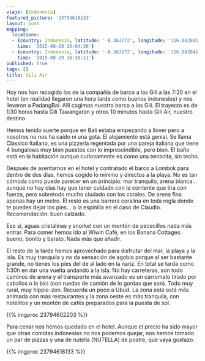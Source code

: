```yaml
---
viaje: [Indonesia]
featured_picture: '23794618133'
layout: post
mapping:
  locations:
  - {country: Indonesia, latitude: '-8.363272', longitude: '116.082841', place: Pawenang,
    time: '2015-08-29 16:04:36'}
  - {country: Indonesia, latitude: '-8.363272', longitude: '116.082841', place: Pawenang,
    time: '2015-08-29 16:39:11'}
published: true
tags: []
title: Gili Air
---
```


Hoy nos han recogido los de la compañía de barco a las Gili a las 7:20 en el hotel (en realidad llegaron una hora tarde como buenos indonesios) y nos llevaron a PadangBai. Allí cogimos nuestro barco a las Gili. El trayecto es de 1:30 horas hasta Gili Tawangaran y otros 10 minutos hasta Gili Air, nuestro destino.

Hemos tenido suerte porque en Bali estaba empezando a llover pero a nosotros no nos ha caído ni una gota.
El alojamiento está genial. Se llama Classico Italiano, es una pizzería regentada por una pareja italiana que tiene 4 bungalows muy bien puestos con lo imprescindible, pero bien. El baño está en la habitación aunque curiosamente es como una terracita, sin techo.

Después de asentarnos en el hotel y contratado el barco a Lombok para dentro de dos días, hemos cogido lo mínimo y directos a la playa. No es tan cómoda como puede parecer en un principio: mar tranquilo, arena blanca... aunque no hay olas hay que tener cuidado con la corriente que tira con fuerza, pero sobretodo mucho ciudado con los corales. De arena fina apenas hay un metro. El resto es una barrera coralina en toda regla donde te puedes dejar los pies... o la espinilla en el caso de Claudio. Recomendación: buen calzado.

Eso sí, aguas cristalinas y snorkel con un montón de pececillos nada más entrar. Para comer hemos ido al Wiwin Café, en los Banana Cottages: bueno, bonito y barato. Nada más que añadir.

El resto de la tarde hemos aprovechado para disfrutar del mar, la playa y la isla. Es muy tranquila y no da sensación de agobio porque al ser bastante grande, no tienes los pies del de al lado en la nariz. En total se tarda como 1:30h en dar una vuelta andando a la isla. No hay carreteras, son todo caminos de arena y el transporte más avanzado es un carromato tirado por caballos o la bici (con ruedas de camión de lo gordas que son). Todo muy rural, muy hippie-zen. Recuerda un poco  a Ubud. La zona este está más animada con más restaurantes y la zona oeste es más tranquila, con hotelitos y un montón de cafés preparados para la puesta de sol.

{{% imgproc 23794602203 %}}

Para cenar nos hemos quedado en el hotel. Aunque el precio ha sido mayor que otras comidas indonesias no nos podemos quejar, nos hemos tomado un par de pizzas y una de nutella (NUTELLA) de postre, que vaya gustazo.

{{% imgproc 23794618133 %}}
